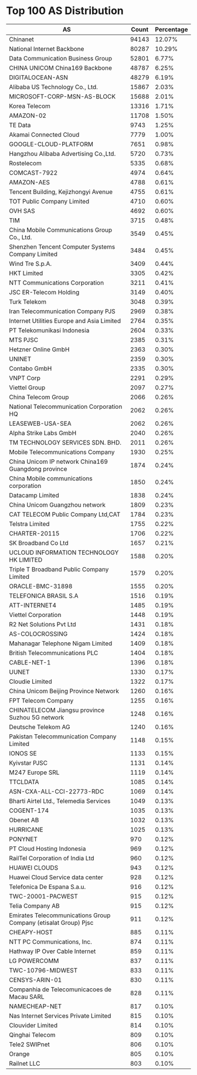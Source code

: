 # Top 100 AS Distribution
| AS | Count | Percentage |
|----|----|----|
| Chinanet | 94143 | 12.07% |
| National Internet Backbone | 80287 | 10.29% |
| Data Communication Business Group | 52801 | 6.77% |
| CHINA UNICOM China169 Backbone | 48787 | 6.25% |
| DIGITALOCEAN-ASN | 48279 | 6.19% |
| Alibaba US Technology Co., Ltd. | 15867 | 2.03% |
| MICROSOFT-CORP-MSN-AS-BLOCK | 15688 | 2.01% |
| Korea Telecom | 13316 | 1.71% |
| AMAZON-02 | 11708 | 1.50% |
| TE Data | 9743 | 1.25% |
| Akamai Connected Cloud | 7779 | 1.00% |
| GOOGLE-CLOUD-PLATFORM | 7651 | 0.98% |
| Hangzhou Alibaba Advertising Co.,Ltd. | 5720 | 0.73% |
| Rostelecom | 5335 | 0.68% |
| COMCAST-7922 | 4974 | 0.64% |
| AMAZON-AES | 4788 | 0.61% |
| Tencent Building, Kejizhongyi Avenue | 4755 | 0.61% |
| TOT Public Company Limited | 4710 | 0.60% |
| OVH SAS | 4692 | 0.60% |
| TIM | 3715 | 0.48% |
| China Mobile Communications Group Co., Ltd. | 3549 | 0.45% |
| Shenzhen Tencent Computer Systems Company Limited | 3484 | 0.45% |
| Wind Tre S.p.A. | 3409 | 0.44% |
| HKT Limited | 3305 | 0.42% |
| NTT Communications Corporation | 3211 | 0.41% |
| JSC ER-Telecom Holding | 3149 | 0.40% |
| Turk Telekom | 3048 | 0.39% |
| Iran Telecommunication Company PJS | 2969 | 0.38% |
| Internet Utilities Europe and Asia Limited | 2764 | 0.35% |
| PT Telekomunikasi Indonesia | 2604 | 0.33% |
| MTS PJSC | 2385 | 0.31% |
| Hetzner Online GmbH | 2363 | 0.30% |
| UNINET | 2359 | 0.30% |
| Contabo GmbH | 2335 | 0.30% |
| VNPT Corp | 2291 | 0.29% |
| Viettel Group | 2097 | 0.27% |
| China Telecom Group | 2066 | 0.26% |
| National Telecommunication Corporation HQ | 2062 | 0.26% |
| LEASEWEB-USA-SEA | 2062 | 0.26% |
| Alpha Strike Labs GmbH | 2040 | 0.26% |
| TM TECHNOLOGY SERVICES SDN. BHD. | 2011 | 0.26% |
| Mobile Telecommunications Company | 1930 | 0.25% |
| China Unicom IP network China169 Guangdong province | 1874 | 0.24% |
| China Mobile communications corporation | 1850 | 0.24% |
| Datacamp Limited | 1838 | 0.24% |
| China Unicom Guangzhou network | 1809 | 0.23% |
| CAT TELECOM Public Company Ltd,CAT | 1784 | 0.23% |
| Telstra Limited | 1755 | 0.22% |
| CHARTER-20115 | 1706 | 0.22% |
| SK Broadband Co Ltd | 1657 | 0.21% |
| UCLOUD INFORMATION TECHNOLOGY HK LIMITED | 1588 | 0.20% |
| Triple T Broadband Public Company Limited | 1579 | 0.20% |
| ORACLE-BMC-31898 | 1555 | 0.20% |
| TELEFONICA BRASIL S.A | 1516 | 0.19% |
| ATT-INTERNET4 | 1485 | 0.19% |
| Viettel Corporation | 1448 | 0.19% |
| R2 Net Solutions Pvt Ltd | 1431 | 0.18% |
| AS-COLOCROSSING | 1424 | 0.18% |
| Mahanagar Telephone Nigam Limited | 1409 | 0.18% |
| British Telecommunications PLC | 1404 | 0.18% |
| CABLE-NET-1 | 1396 | 0.18% |
| UUNET | 1330 | 0.17% |
| Cloudie Limited | 1322 | 0.17% |
| China Unicom Beijing Province Network | 1260 | 0.16% |
| FPT Telecom Company | 1255 | 0.16% |
| CHINATELECOM Jiangsu province Suzhou 5G network | 1248 | 0.16% |
| Deutsche Telekom AG | 1240 | 0.16% |
| Pakistan Telecommunication Company Limited | 1148 | 0.15% |
| IONOS SE | 1133 | 0.15% |
| Kyivstar PJSC | 1131 | 0.14% |
| M247 Europe SRL | 1119 | 0.14% |
| TTCLDATA | 1085 | 0.14% |
| ASN-CXA-ALL-CCI-22773-RDC | 1069 | 0.14% |
| Bharti Airtel Ltd., Telemedia Services | 1049 | 0.13% |
| COGENT-174 | 1035 | 0.13% |
| Obenet AB | 1032 | 0.13% |
| HURRICANE | 1025 | 0.13% |
| PONYNET | 970 | 0.12% |
| PT Cloud Hosting Indonesia | 969 | 0.12% |
| RailTel Corporation of India Ltd | 960 | 0.12% |
| HUAWEI CLOUDS | 943 | 0.12% |
| Huawei Cloud Service data center | 928 | 0.12% |
| Telefonica De Espana S.a.u. | 916 | 0.12% |
| TWC-20001-PACWEST | 915 | 0.12% |
| Telia Company AB | 915 | 0.12% |
| Emirates Telecommunications Group Company (etisalat Group) Pjsc | 911 | 0.12% |
| CHEAPY-HOST | 885 | 0.11% |
| NTT PC Communications, Inc. | 874 | 0.11% |
| Hathway IP Over Cable Internet | 859 | 0.11% |
| LG POWERCOMM | 837 | 0.11% |
| TWC-10796-MIDWEST | 833 | 0.11% |
| CENSYS-ARIN-01 | 830 | 0.11% |
| Companhia de Telecomunicacoes de Macau SARL | 828 | 0.11% |
| NAMECHEAP-NET | 817 | 0.10% |
| Nas Internet Services Private Limited | 815 | 0.10% |
| Clouvider Limited | 814 | 0.10% |
| Qinghai Telecom | 809 | 0.10% |
| Tele2 SWIPnet | 806 | 0.10% |
| Orange | 805 | 0.10% |
| Railnet LLC | 803 | 0.10% |
